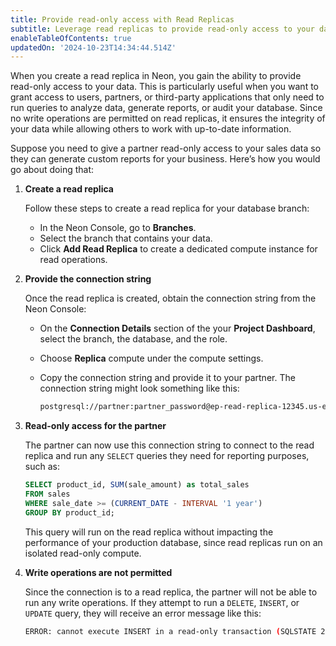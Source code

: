 ```yaml
---
title: Provide read-only access with Read Replicas
subtitle: Leverage read replicas to provide read-only access to your data
enableTableOfContents: true
updatedOn: '2024-10-23T14:34:44.514Z'
---
```


When you create a read replica in Neon, you gain the ability to provide read-only access to your data. This is particularly useful when you want to grant access to users, partners, or third-party applications that only need to run queries to analyze data, generate reports, or audit your database. Since no write operations are permitted on read replicas, it ensures the integrity of your data while allowing others to work with up-to-date information.

Suppose you need to give a partner read-only access to your sales data so they can generate custom reports for your business. Here’s how you would go about doing that:

1. **Create a read replica**

   Follow these steps to create a read replica for your database branch:

   - In the Neon Console, go to **Branches**.
   - Select the branch that contains your data.
   - Click **Add Read Replica** to create a dedicated compute instance for read operations.

2. **Provide the connection string**

   Once the read replica is created, obtain the connection string from the Neon Console:

   - On the **Connection Details** section of the your **Project Dashboard**, select the branch, the database, and the role.
   - Choose **Replica** compute under the compute settings.
   - Copy the connection string and provide it to your partner. The connection string might look something like this:

     ```bash shouldWrap
     postgresql://partner:partner_password@ep-read-replica-12345.us-east-2.aws.neon.tech/sales_db?sslmode=require
     ```

3. **Read-only access for the partner**

   The partner can now use this connection string to connect to the read replica and run any `SELECT` queries they need for reporting purposes, such as:

   ```sql
   SELECT product_id, SUM(sale_amount) as total_sales
   FROM sales
   WHERE sale_date >= (CURRENT_DATE - INTERVAL '1 year')
   GROUP BY product_id;
   ```

   This query will run on the read replica without impacting the performance of your production database, since read replicas run on an isolated read-only compute.

4. **Write operations are not permitted**

   Since the connection is to a read replica, the partner will not be able to run any write operations. If they attempt to run a `DELETE`, `INSERT`, or `UPDATE` query, they will receive an error message like this:

   ```bash
   ERROR: cannot execute INSERT in a read-only transaction (SQLSTATE 25006)
   ```

<NeedHelp/>
